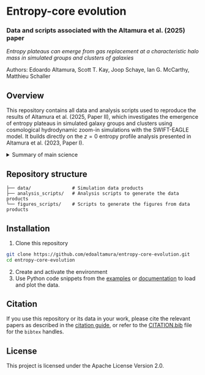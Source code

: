 # Entropy-core evolution

### Data and scripts associated with the Altamura et al. (2025) paper

*Entropy plateaus can emerge from gas replacement at a characteristic
halo mass in simulated groups and clusters of galaxies*

Authors: Edoardo Altamura, Scott T. Kay, Joop Schaye, Ian G. McCarthy, Matthieu Schaller

## Overview  
This repository contains all data and analysis scripts used to reproduce the 
results of Altamura et al. (2025, Paper II), which investigates the emergence of entropy 
plateaus in simulated galaxy groups and clusters using cosmological hydrodynamic 
zoom-in simulations with the SWIFT-EAGLE model. It builds directly on the $z = 0$ 
entropy profile analysis presented in Altamura et al. (2023, Paper I).

<details>
  <summary>Summary of main science</summary>

- Entropy plateaus emerge at characteristic halo-mass scales. Simulations of a galaxy group ($M_
  {500}\simeq8.8\times10^{12}\,M_\odot$) and a cluster ($M_{500}\simeq2.9\times10^{14}\,M_\odot$)
  show that once a halo reaches $M\sim10^{12}\,M_\odot$, its entropy profile flattens at the 
  virial radius. As the halo grows to $\sim10^{13}\,M_\odot$, the plateau extends inward, and by 
  $\sim10^{14}\,M_\odot$ a fully isentropic core is established.

- AGN feedback is the principal mechanism.
Lagrangian tracking of gas particles reveals that AGN outbursts expel low-entropy gas before it can accrete into the core, replacing it with higher-entropy material and erasing the central gradient needed for a cool core.

- Transition coincides with peak SMBH activity.
The onset of the entropy plateau at $M\sim10^{12}\,M_\odot$ aligns with the maximum in the 
  specific black-hole accretion rate, indicating a shift from supernova-dominated to AGN-dominated thermodynamic regulation.

- Numerical convergence.
High-resolution runs (gas particle mass $m_{\rm gas}\lesssim2.3\times10^5\,M_\odot$) confirm 
  that the entropy plateau persists even when subgrid physics is resolved on smaller scales.

- Comparison with observations.
XMM–*Newton* studies of local groups report entropy excesses and flat cores consistent with the 
  predicted plateaus, while many clusters still exhibit steep, cool-core power laws. Reproducing the observed diversity of entropy profiles remains a challenge.

- Implications for AGN subgrid modeling.
The tendency to over-eject low-entropy gas suggests that current feedback prescriptions may be too aggressive at group scales. Adaptive efficiency schemes or hybrid thermal–kinetic models may be required to recover the full spectrum of entropy shapes without compromising other cluster properties.
</details>

## Repository structure  
```text
├── data/               # Simulation data products
├── analysis_scripts/   # Analysis scripts to generate the data products
└── figures_scripts/    # Scripts to generate the figures from data products
```

## Installation  
1. Clone this repository
```bash
git clone https://github.com/edoaltamura/entropy-core-evolution.git
cd entropy-core-evolution
```
2. Create and activate the environment
3. Use Python code snippets from the [examples]() or [documentation]() to load and plot the data.

## Citation
If you use this repository or its data in your work, please cite the relevant papers as 
described in the [citation guide](...), or refer to the [CITATION.bib](./CITATION.bib) file for 
the `bibtex` handles.

## License
This project is licensed under the Apache License Version 2.0.